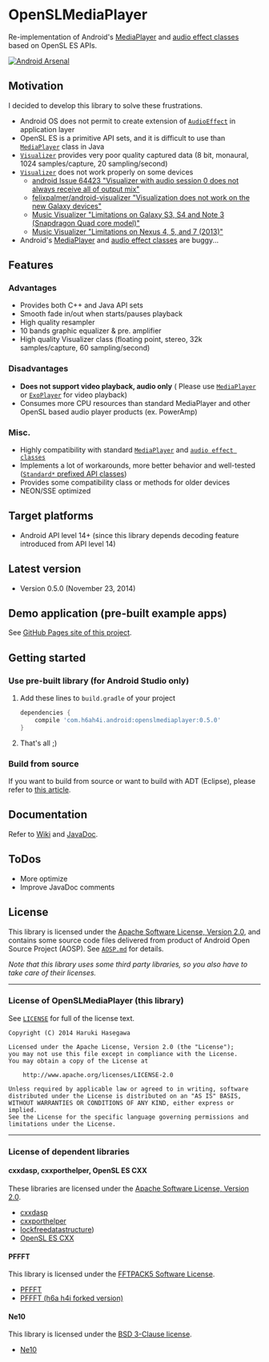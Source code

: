 OpenSLMediaPlayer
===============

Re-implementation of Android's [MediaPlayer](http://developer.android.com/reference/android/media/MediaPlayer.html) and [audio effect classes](http://developer.android.com/reference/android/media/audiofx/package-summary.html) based on OpenSL ES APIs.

[![Android Arsenal](https://img.shields.io/badge/Android%20Arsenal-OpenSLMediaPlayer-brightgreen.svg?style=flat)](https://android-arsenal.com/details/1/1434)

Motivation
---

I decided to develop this library to solve these frustrations.

- Android OS does not permit to create extension of [`AudioEffect`](http://developer.android.com/reference/android/media/audiofx/AudioEffect.html) in application layer
- OpenSL ES is a primitive API sets, and it is difficult to use than [`MediaPlayer`](http://developer.android.com/reference/android/media/MediaPlayer.html) class in Java
- [`Visualizer`](http://developer.android.com/reference/android/media/audiofx/Visualizer.html) provides very poor quality captured data (8 bit, monaural, 1024 samples/capture, 20 sampling/second)
- [`Visualizer`](http://developer.android.com/reference/android/media/audiofx/Visualizer.html) does not work properly on some devices
    - [android Issue 64423 "Visualizer with audio session 0 does not always receive all of output mix"](https://code.google.com/p/android/issues/detail?id=64423)
    - [felixpalmer/android-visualizer "Visualization does not work on the new Galaxy devices"](https://github.com/felixpalmer/android-visualizer/issues/5)
    - [Music Visualizer "Limitations on Galaxy S3, S4 and Note 3 (Snapdragon Quad core model)"](https://plus.google.com/110898804228810455198/posts/jXGKDLt9iTz)
    - [Music Visualizer "Limitations on Nexus 4, 5, and 7 (2013)"](https://plus.google.com/110898804228810455198/posts/6chmkb9ix1s)
- Android's [MediaPlayer](http://developer.android.com/reference/android/media/MediaPlayer.html) and [audio effect classes](http://developer.android.com/reference/android/media/audiofx/package-summary.html) are buggy...

Features
---

### Advantages

- Provides both C++ and Java API sets
- Smooth fade in/out when starts/pauses playback
- High quality resampler
- 10 bands graphic equalizer & pre. amplifier
- High quality Visualizer class (floating point, stereo, 32k samples/capture, 60 sampling/second)

### Disadvantages

- **Does not support video playback, audio only** ( Please use [`MediaPlayer`](http://developer.android.com/reference/android/media/MediaPlayer.html) or [`ExoPlayer`](http://developer.android.com/guide/topics/media/exoplayer.html) for video playback)
- Consumes more CPU resources than standard MediaPlayer and other OpenSL based audio player products (ex. PowerAmp)

### Misc.

- Highly compatibility with standard [`MediaPlayer`](http://developer.android.com/reference/android/media/MediaPlayer.html) and [`audio effect classes`](http://developer.android.com/reference/android/media/audiofx/package-summary.html)
- Implements a lot of workarounds, more better behavior and well-tested ([`Standard*` prefixed API classes](../../wiki/OpenSL-prefixed-API-classes))
- Provides some compatibility class or methods for older devices
- NEON/SSE optimized


Target platforms
---

- Android API level 14+   (since this library depends decoding feature introduced from API level 14)


Latest version
---

- Version 0.5.0  (November 23, 2014)


Demo application (pre-built example apps)
---

See [GitHub Pages site of this project](http://h6ah4i.github.io/android-openslmediaplayer/).


Getting started
---

### Use pre-built library (for Android Studio only)

1. Add these lines to `build.gradle` of your project
    ```groovy
    dependencies {
        compile 'com.h6ah4i.android:openslmediaplayer:0.5.0'
    }
    ```
2. That's all ;)

### Build from source

If you want to build from source or want to build with ADT (Eclipse), please refer to [this article](../../wiki/Build-From-Source).

Documentation
---

Refer to [Wiki](../../wiki) and [JavaDoc](https://h6ah4i.github.io/android-openslmediaplayer/javadoc/0.5.0/).


ToDos
---

- More optimize
- Improve JavaDoc comments


License
---

This library is licensed under the [Apache Software License, Version 2.0](http://www.apache.org/licenses/LICENSE-2.0), and contains some source code files delivered from product of Android Open Source Project (AOSP). See [`AOSP.md`](AOSP.md) for details.

*Note that this library uses some third party libraries, so you also have to take care of their licenses.*

---

### License of OpenSLMediaPlayer (this library)

See [`LICENSE`](LICENSE) for full of the license text.

    Copyright (C) 2014 Haruki Hasegawa

    Licensed under the Apache License, Version 2.0 (the "License");
    you may not use this file except in compliance with the License.
    You may obtain a copy of the License at

        http://www.apache.org/licenses/LICENSE-2.0

    Unless required by applicable law or agreed to in writing, software
    distributed under the License is distributed on an "AS IS" BASIS,
    WITHOUT WARRANTIES OR CONDITIONS OF ANY KIND, either express or implied.
    See the License for the specific language governing permissions and
    limitations under the License.


---

### License of dependent libraries

#### cxxdasp, cxxporthelper, OpenSL ES CXX

These libraries are licensed under the [Apache Software License, Version 2.0](http://www.apache.org/licenses/LICENSE-2.0).

- [cxxdasp](https://github.com/h6ah4i/cxxdasp)
- [cxxporthelper](https://github.com/h6ah4i/cxxporthelper)
- [lockfreedatastructure](https://github.com/h6ah4i/lockfreedatastructure))
- [OpenSL ES CXX](https://github.com/h6ah4i/openslescxx)


#### PFFFT

This library is licensed under the [FFTPACK5 Software License](https://www2.cisl.ucar.edu/resources/legacy/fft5/license).

- [PFFFT](https://bitbucket.org/jpommier/pffft)
- [PFFFT (h6a h4i forked version)](https://bitbucket.org/h6a_h4i/pffft)


#### Ne10

This library is licensed under the [BSD 3-Clause license](http://opensource.org/licenses/BSD-3-Clause).

- [Ne10](http://projectne10.github.io/Ne10/)

